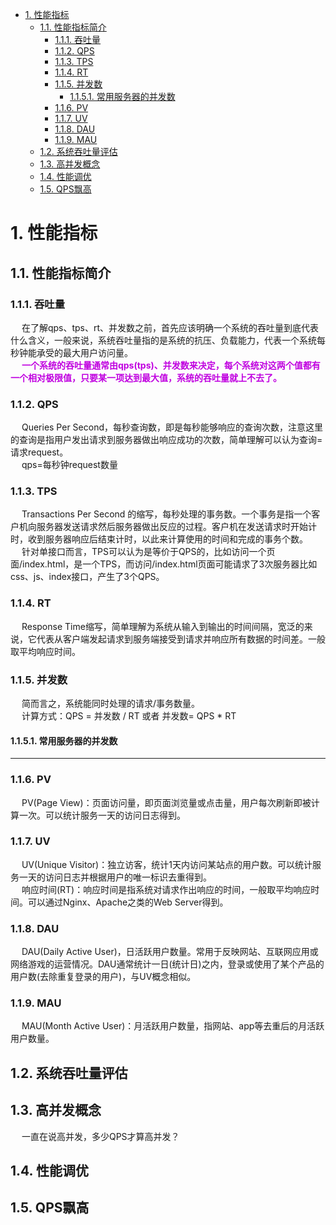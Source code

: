 
<!-- TOC -->

- [1. 性能指标](#1-性能指标)
    - [1.1. 性能指标简介](#11-性能指标简介)
        - [1.1.1. 吞吐量](#111-吞吐量)
        - [1.1.2. QPS](#112-qps)
        - [1.1.3. TPS](#113-tps)
        - [1.1.4. RT](#114-rt)
        - [1.1.5. 并发数](#115-并发数)
            - [1.1.5.1. 常用服务器的并发数](#1151-常用服务器的并发数)
        - [1.1.6. PV](#116-pv)
        - [1.1.7. UV](#117-uv)
        - [1.1.8. DAU](#118-dau)
        - [1.1.9. MAU](#119-mau)
    - [1.2. 系统吞吐量评估](#12-系统吞吐量评估)
    - [1.3. 高并发概念](#13-高并发概念)
    - [1.4. 性能调优](#14-性能调优)
    - [1.5. QPS飘高](#15-qps飘高)

<!-- /TOC -->

# 1. 性能指标  
<!-- 
QPS计算
详解NGINX如何统计网站的PV、UV、独立IP
https://www.jb51.net/article/161419.htm

https://blog.csdn.net/u010325193/article/details/89817576
https://blog.csdn.net/seesun2012/article/details/79501038?utm_medium=distribute.pc_relevant.none-task-blog-2%7Edefault%7EBlogCommendFromMachineLearnPai2%7Edefault-1.control&depth_1-utm_source=distribute.pc_relevant.none-task-blog-2%7Edefault%7EBlogCommendFromMachineLearnPai2%7Edefault-1.control

http://t.zoukankan.com/sunbeidan-p-8477196.html

https://blog.csdn.net/exceptional_derek/article/details/47617397
https://developer.aliyun.com/article/42063?spm=a2c6h.13813017.0.dArticle738638.6c782b8dDRJfLw

https://www.gonet.com.cn/webduirshow-153.html

https://www.cnblogs.com/yiwd/p/3711677.html
-->

## 1.1. 性能指标简介
<!-- 
不了解 QPS、TPS、RT、并发数、吞吐量，劝你简历别写熟悉高并发 
https://mp.weixin.qq.com/s/LFBK_3Mfo644mzXZXxsSTw

* 并发数：指系统同时能处理的请求数量，同样反应了系统的负载能力。这个数值可以分析机器1s内的访问日志数量来得到。  
* QPS：Queries Per Second，每秒查询数。每秒能够响应的查询次数。  
    &emsp; QPS是对一个特定的查询服务器在规定时间内所处理流量多少的衡量标准，在因特网上，作为域名系统服务器的机器的性能经常用每秒查询率来衡量。每秒的响应请求数，也即是最大吞吐能力。  
* TPS：Transactions Per Second 的缩写，每秒处理的事务数目。一个事务是指一个客户机向服务器发送请求然后服务器做出反应的过程。客户机在发送请求时开始计时，收到服务器响应后结束计时，以此来计算使用的时间和完成的事务个数，最终利用这些信息作出的评估分。  
    &emsp; TPS 的过程包括：客户端请求服务端、服务端内部处理、服务端返回客户端。
* 吐吞量：指系统在单位时间内处理请求的数量，TPS、QPS都是吞吐量的常用量化指标。  
    &emsp; 系统吞吐量几个重要参数：QPS(TPS)、并发数、响应时间
    1. QPS(TPS)：每秒钟 request / 事务数量
    2. 并发数：系统同时处理的 request / 事务数
    3. 响应时间：  一般取平均响应时间

    &emsp; 理解了上面三个要素的意义之后，就能推算出它们之间的关系：  
    &emsp; QPS(TPS)= 并发数/平均响应时间   或者：并发数 = QPS * 平均响应时间

* PV：页面浏览量，通常是衡量一个网络新闻频道或网站甚至一条网络新闻的主要指标。用户每一次对网站中的每个页面访问均被记录 1 次。用户对同一页面的多次刷新，访问量累计。  
* UV：访问数(Unique Visitor)指独立访客访问数，统计1天内访问某站点的用户数(以 cookie 为依据)，一台电脑终端为一个访客。  
-->

### 1.1.1. 吞吐量  
&emsp; 在了解qps、tps、rt、并发数之前，首先应该明确一个系统的吞吐量到底代表什么含义，一般来说，系统吞吐量指的是系统的抗压、负载能力，代表一个系统每秒钟能承受的最大用户访问量。  
&emsp; **<font color = "clime">一个系统的吞吐量通常由qps(tps)、并发数来决定，每个系统对这两个值都有一个相对极限值，只要某一项达到最大值，系统的吞吐量就上不去了。</font>**  

### 1.1.2. QPS
&emsp; Queries Per Second，每秒查询数，即是每秒能够响应的查询次数，注意这里的查询是指用户发出请求到服务器做出响应成功的次数，简单理解可以认为查询=请求request。  
&emsp; qps=每秒钟request数量  

### 1.1.3. TPS
&emsp; Transactions Per Second 的缩写，每秒处理的事务数。一个事务是指一个客户机向服务器发送请求然后服务器做出反应的过程。客户机在发送请求时开始计时，收到服务器响应后结束计时，以此来计算使用的时间和完成的事务个数。  
&emsp; 针对单接口而言，TPS可以认为是等价于QPS的，比如访问一个页面/index.html，是一个TPS，而访问/index.html页面可能请求了3次服务器比如css、js、index接口，产生了3个QPS。  

### 1.1.4. RT
&emsp; Response Time缩写，简单理解为系统从输入到输出的时间间隔，宽泛的来说，它代表从客户端发起请求到服务端接受到请求并响应所有数据的时间差。一般取平均响应时间。  
 
### 1.1.5. 并发数
&emsp; 简而言之，系统能同时处理的请求/事务数量。  
&emsp; 计算方式：QPS = 并发数 / RT 或者 并发数= QPS * RT  

#### 1.1.5.1. 常用服务器的并发数  
<!-- 
 tomcat支持多少并发 
 https://zhidao.baidu.com/question/1445941399668603020.html
 mysql的并发量是多少？
 https://ask.csdn.net/questions/1091683
-->

----
### 1.1.6. PV
&emsp; PV(Page View)：页面访问量，即页面浏览量或点击量，用户每次刷新即被计算一次。可以统计服务一天的访问日志得到。  

### 1.1.7. UV
&emsp; UV(Unique Visitor)：独立访客，统计1天内访问某站点的用户数。可以统计服务一天的访问日志并根据用户的唯一标识去重得到。  
&emsp; 响应时间(RT)：响应时间是指系统对请求作出响应的时间，一般取平均响应时间。可以通过Nginx、Apache之类的Web Server得到。  

### 1.1.8. DAU
&emsp; DAU(Daily Active User)，日活跃用户数量。常用于反映网站、互联网应用或网络游戏的运营情况。DAU通常统计一日(统计日)之内，登录或使用了某个产品的用户数(去除重复登录的用户)，与UV概念相似。  

### 1.1.9. MAU  
&emsp; MAU(Month Active User)：月活跃用户数量，指网站、app等去重后的月活跃用户数量。  

## 1.2. 系统吞吐量评估  
<!-- 
https://mp.weixin.qq.com/s/Lo3Pt1Z5T1aN6jaIrp_kJg
-->

## 1.3. 高并发概念  
&emsp; 一直在说高并发，多少QPS才算高并发？  
<!-- 
一直再说高并发，多少QPS才算高并发？
https://www.cnblogs.com/capacity-yang/p/13064775.html
-->

## 1.4. 性能调优 
<!-- 
https://mp.weixin.qq.com/s/LFBK_3Mfo644mzXZXxsSTw
-->

## 1.5. QPS飘高  


